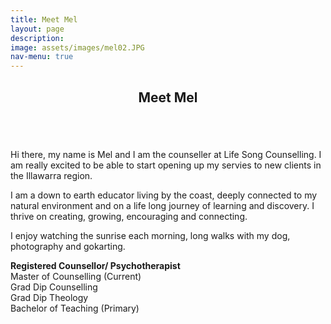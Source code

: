 ```yaml
---
title: Meet Mel
layout: page
description:
image: assets/images/mel02.JPG
nav-menu: true
---
```


<!-- Main -->
<div id="main">

<!-- One -->
<section id="one">
	<div class="inner">
		<header class="major">
			<h2>Meet Mel</h2>
		</header>
	<p><span class="image left"><img src="{% link assets/images/mel03.JPG %}" alt=""/>
</span></p>
	<p>Hi there, my name is Mel and I am the counseller at Life Song Counselling. I am really excited to be able to start opening up my servies to new clients in the Illawarra region.</p>
	<p>I am a down to earth educator living by the coast, deeply connected to my natural environment and on a life long journey of learning and discovery. I thrive on creating, growing, encouraging and connecting.</p>
	<p>I enjoy watching the sunrise each morning, long walks with my dog, photography and gokarting.</p>
	<p> <b>Registered Counsellor/ Psychotherapist</b> <br> Master of Counselling (Current) <br> Grad Dip Counselling<br> Grad Dip Theology<br> Bachelor of Teaching (Primary)</p>

	
</div>
</section>

</div>

